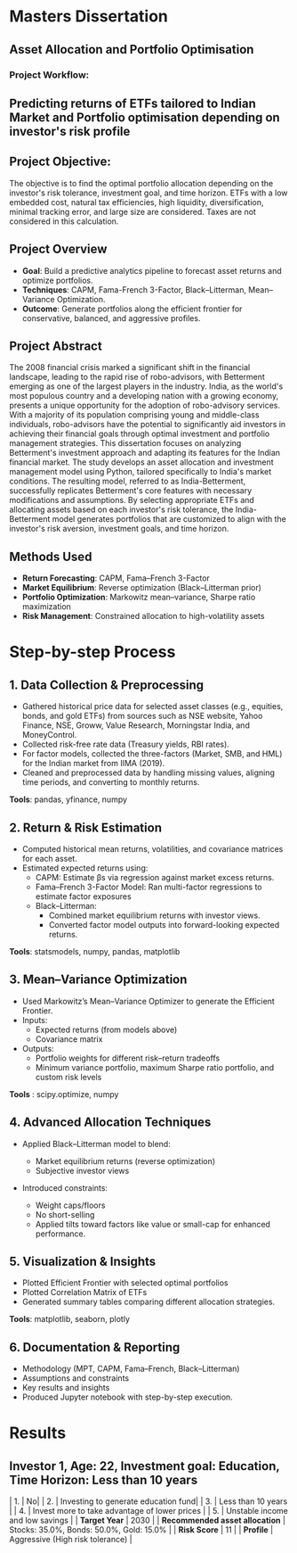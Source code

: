 # Masters Dissertation

## Asset Allocation and Portfolio Optimisation

### Project Workflow: 
 ## Predicting returns of ETFs tailored to Indian Market and Portfolio optimisation depending on investor's risk profile

## Project Objective:

The objective is to find the optimal portfolio allocation depending on the investor's risk tolerance, investment goal, and time horizon. ETFs with a low embedded cost, natural tax efficiencies, high liquidity, diversification, minimal tracking error, and large size are considered. Taxes are not considered in this calculation.
 
## Project Overview
- **Goal**: Build a predictive analytics pipeline to forecast asset returns and optimize portfolios.
- **Techniques**: CAPM, Fama-French 3-Factor, Black–Litterman, Mean–Variance Optimization.
- **Outcome**: Generate portfolios along the efficient frontier for conservative, balanced, and aggressive profiles.

## Project Abstract

The 2008 financial crisis marked a significant shift in the financial landscape, leading to the rapid rise of robo-advisors, with Betterment emerging as one of the largest players in the industry. India, as the world's most populous country and a developing nation with a growing economy, presents a unique opportunity for the adoption of robo-advisory services. With a majority of its population comprising young and middle-class individuals, robo-advisors have the potential to significantly aid investors in achieving their financial goals through optimal investment and portfolio management strategies. This dissertation focuses on analyzing Betterment's investment approach and adapting its features for the Indian financial market. The study develops an asset allocation and investment management model using Python, tailored specifically to India's market conditions. The resulting model, referred to as India-Betterment, successfully replicates Betterment's core features with necessary modifications and assumptions. By selecting appropriate ETFs and allocating assets based on each investor's risk tolerance, the India-Betterment model generates portfolios that are customized to align with the investor's risk aversion, investment goals, and time horizon.

## Methods Used
- **Return Forecasting**: CAPM, Fama–French 3-Factor
- **Market Equilibrium**: Reverse optimization (Black–Litterman prior)
- **Portfolio Optimization**: Markowitz mean–variance, Sharpe ratio maximization
- **Risk Management**: Constrained allocation to high-volatility assets

# Step-by-step Process

## 1. Data Collection & Preprocessing

- Gathered historical price data for selected asset classes (e.g., equities, bonds, and gold ETFs) from sources such as NSE website, Yahoo Finance, NSE, Groww, Value Research, Morningstar India, and MoneyControl.
- Collected risk-free rate data (Treasury yields, RBI rates).
- For factor models, collected the three-factors (Market, SMB, and HML) for the Indian market from IIMA (2019).
- Cleaned and preprocessed data by handling missing values, aligning time periods, and converting to monthly returns.

**Tools**: pandas, yfinance, numpy

## 2. Return & Risk Estimation

- Computed historical mean returns, volatilities, and covariance matrices for each asset.
- Estimated expected returns using:
  - CAPM: Estimate βs via regression against market excess returns.
  - Fama–French 3-Factor Model: Ran multi-factor regressions to estimate factor exposures
  - Black–Litterman:
      - Combined market equilibrium returns with investor views.
      - Converted factor model outputs into forward-looking expected returns.

**Tools**: statsmodels, numpy, pandas, matplotlib

## 3. Mean–Variance Optimization

- Used Markowitz’s Mean–Variance Optimizer to generate the Efficient Frontier.
- Inputs:
    - Expected returns (from models above)
    - Covariance matrix
- Outputs:
  - Portfolio weights for different risk–return tradeoffs
  - Minimum variance portfolio, maximum Sharpe ratio portfolio, and custom risk levels

**Tools** : scipy.optimize, numpy

## 4. Advanced Allocation Techniques

- Applied Black–Litterman model to blend:
  - Market equilibrium returns (reverse optimization)
  - Subjective investor views

- Introduced constraints:
  - Weight caps/floors
  - No short-selling
  - Applied tilts toward factors like value or small-cap for enhanced performance.

## 5. Visualization & Insights

- Plotted Efficient Frontier with selected optimal portfolios
- Plotted Correlation Matrix of ETFs
- Generated summary tables comparing different allocation strategies.

**Tools**: matplotlib, seaborn, plotly 

## 6. Documentation & Reporting

- Methodology (MPT, CAPM, Fama–French, Black–Litterman)
- Assumptions and constraints
- Key results and insights
- Produced Jupyter notebook with step-by-step execution.

# Results
## Investor 1, Age: 22, Investment goal: Education, Time Horizon: Less than 10 years
| 1. | No|
| 2. | Investing to generate education fund|
| 3. | Less than 10 years |
| 4. | Invest more to take advantage of lower prices |
| 5. | Unstable income and low savings |
| **Target Year** | 2030 |
| **Recommended asset allocation** | Stocks: 35.0%, Bonds: 50.0%, Gold: 15.0% |
| **Risk Score** | 11 |
| **Profile** | Aggressive (High risk tolerance) |

